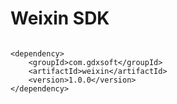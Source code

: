 # Weixin SDK


```

<dependency>
	<groupId>com.gdxsoft</groupId>
	<artifactId>weixin</artifactId>
	<version>1.0.0</version>
</dependency>

```
 

 